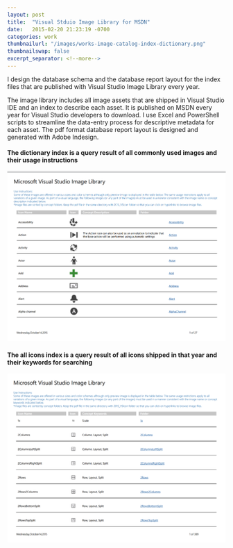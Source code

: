 ```yaml
---
layout: post
title:  "Visual Stduio Image Library for MSDN"
date:   2015-02-20 21:23:19 -0700
categories: work
thumbnailurl: "/images/works-image-catalog-index-dictionary.png"
thumbnailswap: false
excerpt_separator: <!--more-->
---
```


I design the database schema and the database report layout for the index files that are published with Visual Studio Image Library every year.

<!--more-->

The image library includes all image assets that are shipped in Visual Studio IDE and an index to describe each asset. It is published on MSDN every year for Visual Studio developers to download. I use Excel and PowerShell scripts to streamline the data-entry process for descriptive metadata for each asset. The pdf format database report layout is designed and generated with Adobe Indesign.

#### The dictionary index is a query result of all commonly used images and their usage instructions
<img class="img-responsive" src="/images/works-image-catalog-index-dictionary.png" alt="Visual Studio Image Library Dictionary Index" />

#### The all icons index is a query result of all icons shipped in that year and their keywords for searching
<img class="img-responsive" src="/images/works-image-catalog-index-all.png" alt="Visual Studio Image Library All Icons Index" />
